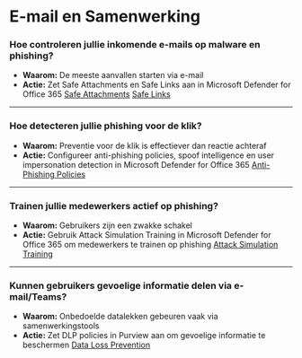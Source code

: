 # E-mail en Samenwerking

### Hoe controleren jullie inkomende e-mails op malware en phishing?
- **Waarom:** De meeste aanvallen starten via e-mail
- **Actie:** Zet Safe Attachments en Safe Links aan in Microsoft Defender for Office 365 
[Safe Attachments](../plannen/E-mail%20en%20samenwerking%20plan.md#safe-attachments)
[Safe Links](../plannen/E-mail%20en%20samenwerking%20plan.md#safe-links)

---

### Hoe detecteren jullie phishing voor de klik?
- **Waarom:** Preventie voor de klik is effectiever dan reactie achteraf
- **Actie:**  Configureer anti-phishing policies, spoof intelligence en user impersonation detection in Microsoft Defender for Office 365
[Anti-Phishing Policies](../plannen/E-mail%20en%20samenwerking%20plan.md#anti-phishing-policies)

---

### Trainen jullie medewerkers actief op phishing?
- **Waarom:** Gebruikers zijn een zwakke schakel
- **Actie:** Gebruik Attack Simulation Training in Microsoft Defender for Office 365 om medewerkers te trainen op phishing
[Attack Simulation Training](../plannen/E-mail%20en%20samenwerking%20plan.md#attack-simulation-training)

---

### Kunnen gebruikers gevoelige informatie delen via e-mail/Teams?
- **Waarom:** Onbedoelde datalekken gebeuren vaak via samenwerkingstools
- **Actie:** Zet DLP policies in Purview aan om gevoelige informatie te beschermen
[Data Loss Prevention](../plannen/E-mail%20en%20samenwerking%20plan.md#data-loss-prevention)

